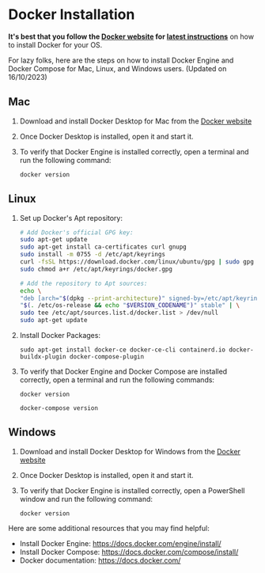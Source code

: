 # Docker Installation 

**It's best that you follow the [Docker website](https://www.docker.com/get-started/) for <u>latest instructions</u>** on how to install Docker for your OS. 

For lazy folks, here are the steps on how to install Docker Engine and Docker Compose for Mac, Linux, and Windows users. (Updated on 16/10/2023)

## Mac

1. Download and install Docker Desktop for Mac from the [Docker website](https://www.docker.com/get-started/)
2. Once Docker Desktop is installed, open it and start it.
3. To verify that Docker Engine is installed correctly, open a terminal and run the following command:

    `docker version`

## Linux

1. Set up Docker's Apt repository:

    ```bash
    # Add Docker's official GPG key:
    sudo apt-get update
    sudo apt-get install ca-certificates curl gnupg
    sudo install -m 0755 -d /etc/apt/keyrings
    curl -fsSL https://download.docker.com/linux/ubuntu/gpg | sudo gpg --dearmor -o /etc/apt/keyrings/docker.gpg
    sudo chmod a+r /etc/apt/keyrings/docker.gpg

    # Add the repository to Apt sources:
    echo \
    "deb [arch="$(dpkg --print-architecture)" signed-by=/etc/apt/keyrings/docker.gpg] https://download.docker.com/linux/ubuntu \
    "$(. /etc/os-release && echo "$VERSION_CODENAME")" stable" | \
    sudo tee /etc/apt/sources.list.d/docker.list > /dev/null
    sudo apt-get update
    ```

2. Install Docker Packages:

    `sudo apt-get install docker-ce docker-ce-cli containerd.io docker-buildx-plugin docker-compose-plugin`

3. To verify that Docker Engine and Docker Compose are installed correctly, open a terminal and run the following commands:

    `docker version`

    `docker-compose version`

## Windows

1. Download and install Docker Desktop for Windows from the [Docker website](https://www.docker.com/get-started/)
2. Once Docker Desktop is installed, open it and start it.
3. To verify that Docker Engine is installed correctly, open a PowerShell window and run the following command:
    
    `docker version`

Here are some additional resources that you may find helpful:

- Install Docker Engine: https://docs.docker.com/engine/install/
- Install Docker Compose: https://docs.docker.com/compose/install/
- Docker documentation: https://docs.docker.com/